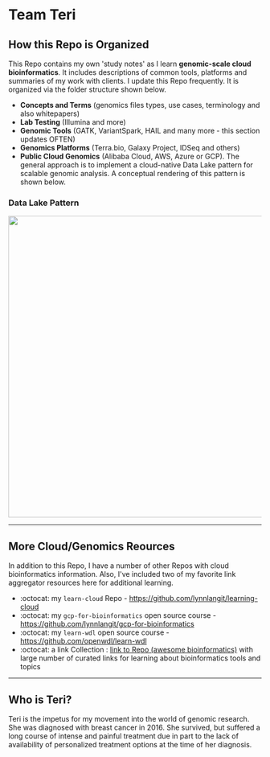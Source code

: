 # Team Teri


## How this Repo is Organized

This Repo contains my own 'study notes' as I learn **genomic-scale cloud bioinformatics**. It includes descriptions of common tools, platforms and summaries of my work with clients. I update this Repo frequently. It is organized via the folder structure shown below.

- **Concepts and Terms** (genomics files types, use cases, terminology and also whitepapers)
- **Lab Testing** (Illumina and more)
- **Genomic Tools** (GATK, VariantSpark, HAIL and many more - this section updates OFTEN)
- **Genomics Platforms** (Terra.bio, Galaxy Project, IDSeq and others)
- **Public Cloud Genomics** (Alibaba Cloud, AWS, Azure or GCP). The general approach is to implement a cloud-native Data Lake pattern for scalable genomic analysis. A conceptual rendering of this pattern is shown below.

### Data Lake Pattern

<img src="https://github.com/lynnlangit/gcp-for-bioinformatics/blob/master/images/data-lake.png" width=600>

---

## More Cloud/Genomics Reources

In addition to this Repo, I have a number of other Repos with cloud bioinformatics information. Also, I've included two of my favorite link aggregator resources here for additional learning.

- :octocat: my `learn-cloud` Repo - https://github.com/lynnlangit/learning-cloud
- :octocat: my `gcp-for-bioinformatics` open source course - https://github.com/lynnlangit/gcp-for-bioinformatics
- :octocat: my `learn-wdl` open source course - https://github.com/openwdl/learn-wdl
- :octocat: a link Collection : [link to Repo (awesome bioinformatics)](https://github.com/openbiox/awosome-bioinformatics) with large number of curated links for learning about bioinformatics tools and topics

---

## Who is Teri?

Teri is the impetus for my movement into the world of genomic research. She was diagnosed with breast cancer in 2016. She survived, but suffered a long course of intense and painful treatment due in part to the lack of availability of personalized treatment options at the time of her diagnosis.
